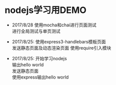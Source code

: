# nodejs学习用DEMO

* 2017/8/28
使用mocha和chai进行页面测试  
进行全局测试与单页测试  

* 2017/8/25:
使用express3-handlebars模板页面  
发送静态页面及动态渲染页面
使用require引入模块

* 2017/8/25:
开始学习nodejs  
输出hello world  
发送静态页面  
使用express输出hello world  